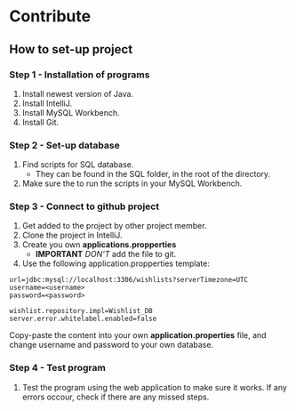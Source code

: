 # Contribute
## How to set-up project

### Step 1 - Installation of programs

1.   Install newest version of Java. 
2.   Install IntelliJ.
3.   Install MySQL Workbench.
4.   Install Git.

### Step 2 - Set-up database
1.   Find scripts for SQL database.
       - They can be found in the SQL folder, in the root of the directory.
2.   Make sure the to run the scripts in your MySQL Workbench.

### Step 3 - Connect to github project
1.   Get added to the project by other project member.
2.   Clone the project in IntelliJ.
3.   Create you own **applications.propperties**
       - **IMPORTANT**
       *DON'T* add the file to git.
5.   Use the following application.propperties 
template:

```
url=jdbc:mysql://localhost:3306/wishlists?serverTimezone=UTC
username=<username>
password=<password>

wishlist.repository.impl=Wishlist_DB
server.error.whitelabel.enabled=false
```

Copy-paste the content into your own **application.properties** file, and change username and password to your own database.
      

### Step 4 - Test program
1.   Test the program using the web application to make sure it works. If any errors occour, check if there are any missed steps.

    
    
